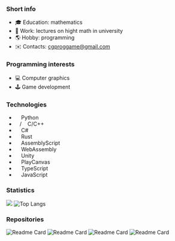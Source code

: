 ### Short info
- :mortar_board: Education: mathematics
- :hammer: Work: lectures on hight math in university
- :earth_americas: Hobby: programming
- :envelope: Contacts: cgproggame@gmail.com

### Programming interests
- :computer: Computer graphics
- :joystick: Game development

### Technologies
- <img height="12" width="12" src="https://cdn.simpleicons.org/python/#3776AB" /> Python
- <img height="12" width="12" src="https://cdn.simpleicons.org/c/#A8B9CC" />/<img height="12" width="12" src="https://cdn.simpleicons.org/cplusplus/#00599C" /> C/C++
- <img height="12" width="12" src="https://cdn.simpleicons.org/csharp/#512BD4" /> C#
- <img height="12" width="12" src="https://cdn.simpleicons.org/rust/#000000" /> Rust
- <img height="12" width="12" src="https://cdn.simpleicons.org/assemblyscript/#007AAC" /> AssemblyScript
- <img height="12" width="12" src="https://cdn.simpleicons.org/webassembly/#654FF0" /> WebAssembly
- <img height="12" width="12" src="https://cdn.simpleicons.org/unity" /> Unity
- <img height="12" width="12" src="https://cdn.simpleicons.org/playcanvas/#E05F2C" /> PlayCanvas
- <img height="12" width="12" src="https://cdn.simpleicons.org/typescript/#3178C6" /> TypeScript
- <img height="12" width="12" src="https://cdn.simpleicons.org/javascript/#F7DF1E" /> JavaScript

### Statistics
 ![](http://github-profile-summary-cards.vercel.app/api/cards/stats?username=tugcga&theme=default) 
 ![Top Langs](https://github-readme-stats.vercel.app/api/top-langs/?username=tugcga&layout=compact)

### Repositories
![Readme Card](https://github-readme-stats.vercel.app/api/pin/?username=tugcga&repo=Path-Finder&theme=graywhite&show_owner=false) 
![Readme Card](https://github-readme-stats.vercel.app/api/pin/?username=tugcga&repo=Sycles&theme=graywhite&show_owner=false) 
![Readme Card](https://github-readme-stats.vercel.app/api/pin/?username=tugcga&repo=Project-H&theme=graywhite&show_owner=false) 
![Readme Card](https://github-readme-stats.vercel.app/api/pin/?username=tugcga&repo=Softimage-GLTF-IO&theme=graywhite&show_owner=false) 
